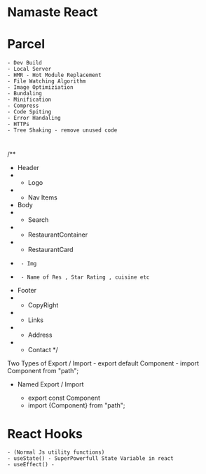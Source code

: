 # Namaste React 

# Parcel 
    - Dev Build
    - Local Server
    - HMR - Hot Module Replacement 
    - File Watching Algorithm 
    - Image Optimiziation
    - Bundaling
    - Minification
    - Compress
    - Code Spiting 
    - Error Handaling
    - HTTPs
    - Tree Shaking - remove unused code 


#
/**
 * Header
 *  - Logo
 *  - Nav Items 
 * Body 
 *  - Search 
 *  - RestaurantContainer
 *  -   RestaurantCard
 *      - Img
 *      - Name of Res , Star Rating , cuisine etc 
 * Footer
 *  - CopyRight
 *  - Links 
 *  - Address
 *  - Contact
 */

 Two Types of Export / Import
    - export default Component
    - import Component from "path";

- Named Export / Import 

    - export const Component
    - import {Component} from "path";

# React Hooks

    - (Normal Js utility functions)
    - useState() - SuperPowerfull State Variable in react
    - useEffect() - 